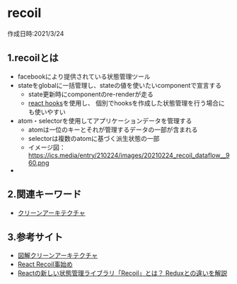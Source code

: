 # recoil
作成日時:2021/3/24

## 1.recoilとは
* facebookにより提供されている状態管理ツール
* stateをglobalに一括管理し、stateの値を使いたいcomponentで宣言する
  * state更新時にcomponentのre-renderが走る
  * [react hooks](https://ja.reactjs.org/docs/hooks-overview.html)を使用し、
  個別でhooksを作成した状態管理を行う場合にも使いやすい
* atom・selectorを使用してアプリケーションデータを管理する
  * atomは一位のキーとそれが管理するデータの一部が含まれる
  * selectorは複数のatomに基づく派生状態の一部
  * イメージ図：https://ics.media/entry/210224/images/20210224_recoil_dataflow__960.png
* 

## 2.関連キーワード
* [クリーンアーキテクチャ](https://qiita.com/kz_12/items/bc79102247b86626fc72)

## 3.参考サイト
* [図解クリーンアーキテクチャ](https://qiita.com/kz_12/items/bc79102247b86626fc72)
* [React Recoil事始め](https://qiita.com/taka4sato/items/e5302ed71c58249ab24a)
* [Reactの新しい状態管理ライブラリ「Recoil」とは？ Reduxとの違いを解説](https://ics.media/entry/210224/)